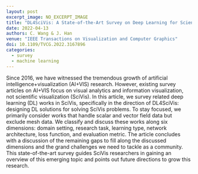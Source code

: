 ```yaml
---
layout: post
excerpt_image: NO_EXCERPT_IMAGE
title: "DL4SciVis: A State-of-the-Art Survey on Deep Learning for Scientific Visualization"
date: 2022-04-13
authors: C. Wang & J. Han
venue: "IEEE Transactions on Visualization and Computer Graphics"
doi: 10.1109/TVCG.2022.3167896
categories:
  - survey
  - machine learning
---
```

Since 2016, we have witnessed the tremendous growth of artificial intelligence+visualization (AI+VIS) research. However, existing survey articles on AI+VIS focus on visual analytics and information visualization, not scientific visualization (SciVis). In this article, we survey related deep learning (DL) works in SciVis, specifically in the direction of DL4SciVis: designing DL solutions for solving SciVis problems. To stay focused, we primarily consider works that handle scalar and vector field data but exclude mesh data. We classify and discuss these works along six dimensions: domain setting, research task, learning type, network architecture, loss function, and evaluation metric. The article concludes with a discussion of the remaining gaps to fill along the discussed dimensions and the grand challenges we need to tackle as a community. This state-of-the-art survey guides SciVis researchers in gaining an overview of this emerging topic and points out future directions to grow this research.
